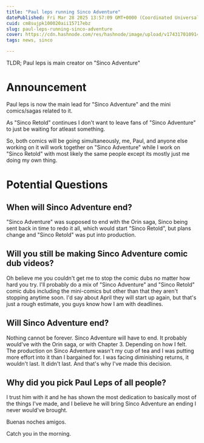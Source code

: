 ```yaml
---
title: "Paul leps running Sinco Adventure"
datePublished: Fri Mar 28 2025 13:57:09 GMT+0000 (Coordinated Universal Time)
cuid: cm8sujpk100020aii15717ebz
slug: paul-leps-running-sinco-adventure
cover: https://cdn.hashnode.com/res/hashnode/image/upload/v1743170109146/aef1c4e1-428c-480c-a1c8-272616c4b680.png
tags: news, sinco

---
```


TLDR; Paul leps is main creator on "Sinco Adventure"

# Announcement

Paul leps is now the main lead for "Sinco Adventure" and the mini comics/sagas related to it.

As "Sinco Retold" continues I don't want to leave fans of "Sinco Adventure" to just be waiting for atleast something.

So, both comics will be going simultaneously, me, Paul, and anyone else working on it will work together on "Sinco Adventure" while I work on "Sinco Retold" with most likely the same people except its mostly just me doing my own thing.

# Potential Questions

## When will Sinco Adventure end?

"Sinco Adventure" was supposed to end with the Orin saga, Sinco being sent back in time to redo it all, which would start "Sinco Retold", but plans change and "Sinco Retold" was put into production.

## Will you still be making Sinco Adventure comic dub videos?

Oh believe me you couldn't get me to stop the comic dubs no matter how hard you try. I'll probably do a mix of "Sinco Adventure" and "Sinco Retold" comic dubs including the mini-comics but other than that they aren't stopping anytime soon. I'd say about April they will start up again, but that's just a rough estimate, you guys know how I am with deadlines.

## Will Sinco Adventure end?

Nothing cannot be forever. Sinco Adventure will have to end. It probably would've with the Orin saga, or with Chapter 3. Depending on how I felt. The production on Sinco Adventure wasn't my cup of tea and I was putting more effort into it than I bargained for. I was facing diminishing returns, it wouldn't last. It didn't last. And that's why I've made this decision.

## Why did you pick Paul Leps of all people?

I trust him with it and he has shown the most dedication to basically most of the things I've made, and I believe he will bring Sinco Adventure an ending I never would've brought.

Buenas noches amigos.

Catch you in the morning.